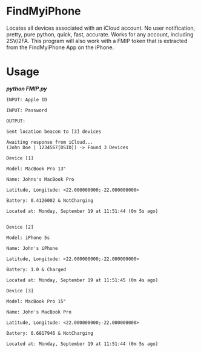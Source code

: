 # FindMyiPhone
Locates all devices associated with an iCloud account. No user notification, pretty, pure python, quick, fast, accurate. Works for any account, including 2SV/2FA. This program will also work with a FMIP token that is extracted from the FindMyiPhone App on the iPhone. 

# Usage 

***python FMIP.py***

```
INPUT: Apple ID 

INPUT: Password
```
```
OUTPUT:

Sent location beacon to [3] devices

Awaiting response from iCloud...
(John Doe | 1234567[DSID]) -> Found 3 Devices
```
```
Device [1]

Model: MacBook Pro 13"

Name: Johns's MacBook Pro

Latitude, Longitude: <22.000000000;-22.000000000>

Battery: 0.4126002 & NotCharging

Located at: Monday, September 19 at 11:51:44 (0m 5s ago)
```
```

Device [2]

Model: iPhone 5s

Name: John's iPhone

Latitude, Longitude: <22.000000000;-22.000000000>

Battery: 1.0 & Charged

Located at: Monday, September 19 at 11:51:45 (0m 4s ago)

```
```
Device [3]

Model: MacBook Pro 15"

Name: John's MacBook Pro

Latitude, Longitude: <22.000000000;-22.000000000>

Battery: 0.6817946 & NotCharging

Located at: Monday, September 19 at 11:51:44 (0m 5s ago)
```
